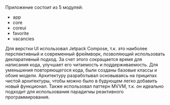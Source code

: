 Приложение состоит из 5 модулей:
- app
- core
- coreui
- favorite
- vacancies

Для верстки UI использовал Jetpack Compose, т.к. это наиболее перспективный и современный фреймворк, позволяющий использовать декларативный подход. За счет этого сокращается время для написания кода, улучшает его читаемость и поддерживаемость.
Для уменьшения повторяющегося кода, были созданы базовые классы и обзие модели.
Архитектуру разработывал основываясь на приципах чистой архитектуры, чтобы можно было в будующем легко добавить новый функционал. Также использовал паттерн MVVM, т.к. он идеально подходит для использования парадигмы реактивного программирования.
